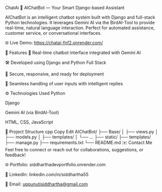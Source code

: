 ChatAi 🧠
AIChatBot — Your Smart Django-based Assistant

AIChatBot is an intelligent chatbot system built with Django and full-stack Python technologies. It leverages Gemini AI via the BirdAI-Tool to provide real-time, natural language interaction. Perfect for automated assistance, customer service, or conversational interfaces.

🌐 Live Demo: https://chatai-fnf2.onrender.com/

📌 Features
🤖 Real-time chatbot interface integrated with Gemini AI

🛠️ Developed using Django and Python Full Stack

🔐 Secure, responsive, and ready for deployment

💬 Seamless handling of user inputs with intelligent replies

⚙️ Technologies Used
Python

Django

Gemini AI (via BirdAI-Tool)

HTML, CSS, JavaScript

📂 Project Structure
cpp
Copy
Edit
AIChatBot/
├── Base/
│   ├── views.py
│   ├── models.py
│   ├── templates/
│   └── ...
├── static/
├── templates/
├── manage.py
├── requirements.txt
└── README.md
✉️ Contact Me
Feel free to connect or reach out for collaborations, suggestions, or feedback!

🌐 Portfolio: siddharthadevportfolio.onrender.com

💼 LinkedIn: linkedin.com/in/siddhartha55

📧 Email: uppunutisiddhartha@gmail.com